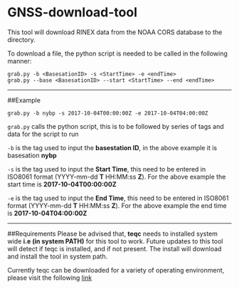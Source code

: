 # GNSS-download-tool

This tool will download RINEX data from the NOAA CORS database to the
directory.


To download a file, the python script is needed 
to be called in the following manner:
```angular2html
grab.py -b <BasesationID> -s <StartTime> -e <endTime>
grab.py --base <BasesationID> --start <StartTime> --end <endTime>
```
***

##Example

```
grab.py -b nybp -s 2017-10-04T00:00:00Z -e 2017-10-04T04:00:00Z
```


`grab.py` calls the python script, this is to be 
followed by series of 
tags and data for the script to run


`-b` is the tag used to input the **basestation ID**, in the above example it is 
basesation **nybp**

`-s` is the tag used to input the **Start Time**, this need to be
entered in ISO8061 format (YYYY-mm-dd __T__ HH:MM:ss __Z__). For the above 
example the start time is **2017-10-04T00:00:00Z**

`-e` is the tag used to input the **End Time**, this need to be
entered in ISO8061 format (YYYY-mm-dd __T__ HH:MM:ss __Z__). For the above 
example the end time is **2017-10-04T04:00:00Z**

---
##Requirements
Please be advised that, **teqc** needs to 
installed system wide **i.e (in system PATH)** for 
this tool to work. Future updates to this tool will detect if teqc is 
installed, and if not  present. The install will download and install the tool in system path.

Currently teqc can be downloaded for a variety of operating environment, 
please visit the following [link](https://www.unavco.org/software/data-processing/teqc/teqc.html)
